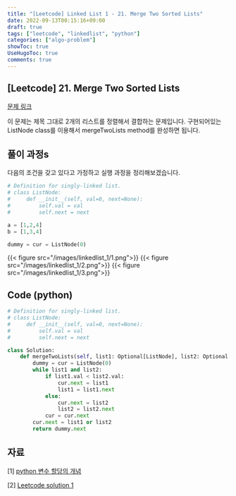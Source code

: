 ```yaml
---
title: "[Leetcode] Linked List 1 - 21. Merge Two Sorted Lists"
date: 2022-09-13T00:15:16+09:00
draft: true
tags: ["leetcode", "linkedlist", "python"]
categories: ["algo-problem"]
showToc: true
UseHugoToc: true
comments: true
---
```


## [Leetcode] **21. Merge Two Sorted Lists**

[문제 링크](https://leetcode.com/problems/merge-two-sorted-lists/)

이 문제는 제목 그대로 2개의 리스트를 정렬해서 결합하는 문제입니다. 구현되어있는 ListNode class를 이용해서 mergeTwoLists method를 완성하면 됩니다. 

## 풀이 과정s

다음의 조건을 갖고 있다고 가정하고 실행 과정을 정리해보겠습니다. 

```python
# Definition for singly-linked list.
# class ListNode:
#     def __init__(self, val=0, next=None):
#         self.val = val
#         self.next = next

a = [1,2,4]
b = [1,3,4]

dummy = cur = ListNode(0)
```
{{< figure src="/images/linkedlist_1/1.png">}}
{{< figure src="/images/linkedlist_1/2.png">}}
{{< figure src="/images/linkedlist_1/3.png">}}





## Code (python)

```python
# Definition for singly-linked list.
# class ListNode:
#     def __init__(self, val=0, next=None):
#         self.val = val
#         self.next = next

class Solution:
    def mergeTwoLists(self, list1: Optional[ListNode], list2: Optional[ListNode]) -> Optional[ListNode]:
        dummy = cur = ListNode(0)
        while list1 and list2:
            if list1.val < list2.val:
                cur.next = list1
                list1 = list1.next
            else:
                cur.next = list2
                list2 = list2.next
            cur = cur.next
        cur.next = list1 or list2
        return dummy.next
```

## 자료

[1] [python 변수 할당의 개념](https://rroundtable.github.io/FastPages/python/pointer/2019/08/03/Python-%EB%B3%80%EC%88%98%ED%95%A0%EB%8B%B9%EC%9D%98-%EA%B0%9C%EB%85%90.html)

[2] [Leetcode solution 1](https://leetcode.com/problems/merge-two-sorted-lists/discuss/1826693/Python3-MERGING-Explained)